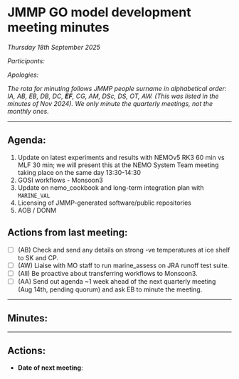 # JMMP GO model development meeting minutes

*Thursday 18th September 2025*

*Participants:* 

*Apologies:* 

*The rota for minuting follows JMMP people surname in alphabetical order: IA, AB, EB, DB, DC, **EF**, CG, AM, DSc, DS, OT, AW. (This was listed in the minutes of Nov 2024).  We only minute the quarterly meetings, not the monthly ones.*

----------

## Agenda:

1. Update on latest experiments and results with NEMOv5 RK3 60 min vs MLF 30 min; we will present this at the NEMO System Team meeting taking place on the same day 13:30-14:30
2. GOSI workflows - Monsoon3
3. Update on nemo_cookbook and long-term integration plan with `MARINE_VAL`
4. Licensing of JMMP-generated software/public repositories
5. AOB / DONM

## Actions from last meeting:

- [ ] (AB) Check and send any details on strong -ve temperatures at ice shelf to SK and CP.
- [ ] (AW) Liaise with MO staff to run marine_assess on JRA runoff test suite.
- [ ] (All) Be proactive about transferring workflows to Monsoon3.
- [ ] (AA) Send out agenda ~1 week ahead of the next quarterly meeting (Aug 14th, pending quorum) and ask EB to minute the meeting.

----------

## Minutes:

----------

## Actions:

* **Date of next meeting**: 
